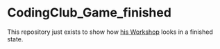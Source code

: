 # CodingClub_Game_finished

This repository just exists to show how [his Workshop](https://github.com/JohannesTimmreck/Game_CodingClub) looks in a finished state.
